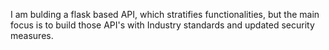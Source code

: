 I am bulding a flask based API, which stratifies functionalities, but the main focus is to build those API's with Industry standards and updated security measures.
